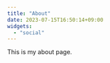 ```yaml
---
title: "About"
date: 2023-07-15T16:50:14+09:00
widgets:
  - "social"
---
```

This is my about page.

